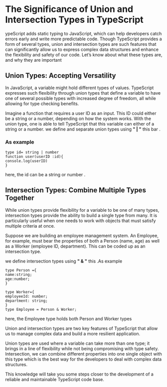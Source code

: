 # The Significance of Union and Intersection Types in TypeScript

ypeScript adds static typing to JavaScript, which can help developers catch errors early and write more predictable code. Though TypeScript provides a form of several types, union and intersection types are such features that can significantly allow us to express complex data structures and enhance the flexibility and safety of our code. Let’s know about what these types are, and why they are important

## Union Types: Accepting Versatility

In JavaScript, a variable might hold different types of values. TypeScript expresses such flexibility through union types that define a variable to have one of several possible types with increased degree of freedom, all while allowing for type checking benefits.

Imagine a function that requires a user ID as an input. This ID could either be a string or a number, depending on how the system works. With the union type, one is able to tell TypeScript that this variable can either of a string or a number.
we define and separate union types using **" | "** this bar .

### As example

```
type id= string | number
function user(userID :id){
console.log(userID)
}
```

here, the id can be a string or number .

## Intersection Types: Combine Multiple Types Together

While union types provide flexibility for a variable to be one of many types, intersection types provide the ability to build a single type from many. It is particularly useful when one needs to work with objects that must satisfy multiple criteria at once.

Suppose we are building an employee management system. An Employee, for example, must bear the properties of both a Person (name, age) as well as a Worker (employee ID, department). This can be coded up as an intersection type.

we define intersection types using **" & "** this .As example

```
type Person ={
name:string;
age:number;
}

type Worker={
employeeId: number;
department: string;
}
type Employee = Person & Worker;

```

here, the Employee type holds both Person and Worker types

Union and intersection types are two key features of TypeScript that allow us to manage complex data and build a more resilient application.

Union types are used where a variable can take more than one type; it brings in a line of flexibility while not being compromising with type safety.
Intersection, we can combine different properties into one single object with this type which is the best way for the developers to deal with complex data structures.

This knowledge will take you some steps closer to the development of a reliable and maintainable TypeScript code base.
